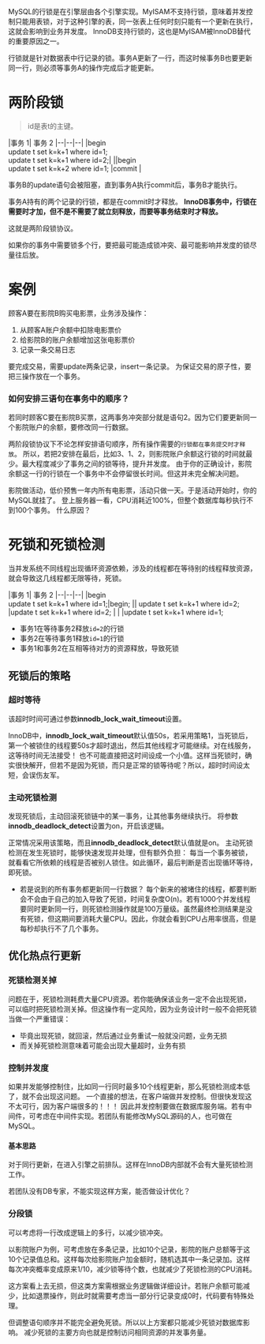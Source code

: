 MySQL的行锁是在引擎层由各个引擎实现。MyISAM不支持行锁，意味着并发控制只能用表锁，对于这种引擎的表，同一张表上任何时刻只能有一个更新在执行，这就会影响到业务并发度。
InnoDB支持行锁的，这也是MyISAM被InnoDB替代的重要原因之一。

行锁就是针对数据表中行记录的锁。事务A更新了一行，而这时候事务B也要更新同一行，则必须等事务A的操作完成后才能更新。

# 两阶段锁
> id是表t的主键。

|事务 1| 事务 2
|--|--|--|
|begin <br> update t set k=k+1 where id=1;<br>  update t set k=k+1 where id=2;|
||begin <br> update t set k=k+2 where id=1;
|commit |

事务B的update语句会被阻塞，直到事务A执行commit后，事务B才能执行。

事务A持有的两个记录的行锁，都是在commit时才释放。
**InnoDB事务中，行锁在需要时才加，但不是不需要了就立刻释放，而要等事务结束时才释放。**

这就是两阶段锁协议。

如果你的事务中需要锁多个行，要把最可能造成锁冲突、最可能影响并发度的锁尽量往后放。
# 案例
顾客A要在影院B购买电影票，业务涉及操作：
1. 从顾客A账户余额中扣除电影票价
2. 给影院B的账户余额增加这张电影票价
3. 记录一条交易日志

要完成交易，需要update两条记录，insert一条记录。
为保证交易的原子性，要把三操作放在一个事务。
### 如何安排三语句在事务中的顺序？
若同时顾客C要在影院B买票，这两事务冲突部分就是语句2。因为它们要更新同一个影院账户的余额，要修改同一行数据。

两阶段锁协议下不论怎样安排语句顺序，所有操作需要的`行锁都在事务提交时才释放`。
所以，若把2安排在最后，比如3、1、2，则影院账户余额这行锁的时间就最少。最大程度减少了事务之间的锁等待，提升并发度。
由于你的正确设计，影院余额这一行的行锁在一个事务中不会停留很长时间。但这并未完全解决问题。

影院做活动，低价预售一年内所有电影票，活动只做一天。于是活动开始时，你的MySQL就挂了。
登上服务器一看，CPU消耗近100%，但整个数据库每秒执行不到100个事务。
什么原因？

# 死锁和死锁检测
当并发系统不同线程出现循环资源依赖，涉及的线程都在等待别的线程释放资源，就会导致这几线程都无限等待，死锁。

|事务 1| 事务 2
|--|--|--|
|begin <br> update t set k=k+1 where id=1;|begin;
|| update t set k=k+1 where id=2;
|update t set k=k+1 where id=2; |
| |update t set k=k+1 where id=1;

- 事务1在等待事务2释放`id=2`的行锁
- 事务2在等待事务1释放`id=1`的行锁
- 事务1和事务2在互相等待对方的资源释放，导致死锁

## 死锁后的策略
### 超时等待
该超时时间可通过参数**innodb_lock_wait_timeout**设置。

InnoDB中，**innodb_lock_wait_timeout**默认值50s，若采用策略1，当死锁后，第一个被锁住的线程要50s才超时退出，然后其他线程才可能继续。对在线服务，这等待时间无法接受！
也不可能直接把这时间设成一个小值。这样当死锁时，确实很快解开，但若不是因为死锁，而只是正常的锁等待呢？所以，超时时间设太短，会误伤友军。
### 主动死锁检测
发现死锁后，主动回滚死锁链中的某一事务，让其他事务继续执行。
将参数**innodb_deadlock_detect**设置为on，开启该逻辑。

正常情况采用该策略，而且**innodb_deadlock_detect**默认值就是on。
主动死锁检测在发生死锁时，能够快速发现并处理，但有额外负担：
每当一个事务被锁，就看看它所依赖的线程是否被别人锁住。如此循环，最后判断是否出现循环等待，即死锁。

- 若是说到的所有事务都更新同一行数据？
每个新来的被堵住的线程，都要判断会不会由于自己的加入导致了死锁，时间复杂度O(n)。若有1000个并发线程要同时更新同一行，则死锁检测操作就是100万量级。虽然最终检测结果是没有死锁，但这期间要消耗大量CPU。因此，你就会看到CPU占用率很高，但是每秒却执行不了几个事务。

## 优化热点行更新
### 死锁检测关掉
问题在于，死锁检测耗费大量CPU资源。若你能确保该业务一定不会出现死锁，可以临时把死锁检测关掉。但这操作有一定风险，因为业务设计时一般不会把死锁当做一个严重错误：
- 毕竟出现死锁，就回滚，然后通过业务重试一般就没问题，业务无损
- 而关掉死锁检测意味着可能会出现大量超时，业务有损

### 控制并发度
如果并发能够控制住，比如同一行同时最多10个线程更新，那么死锁检测成本低了，就不会出现这问题。
一个直接的想法，在客户端做并发控制。但很快发现这不太可行，因为客户端很多的！！！
因此并发控制要做在数据库服务端。若有中间件，可考虑在中间件实现。若团队有能修改MySQL源码的人，也可做在MySQL。

####  基本思路
对于同行更新，在进入引擎之前排队。这样在InnoDB内部就不会有大量死锁检测工作。

若团队没有DB专家，不能实现这样方案，能否做设计优化？
### 分段锁
可以考虑将一行改成逻辑上的多行，以减少锁冲突。

以影院账户为例，可考虑放在多条记录，比如10个记录，影院的账户总额等于这10个记录值总和。这样每次给影院账户加金额时，随机选其中一条记录加。这样每次冲突概率变成原来1/10，减少锁等待个数，也就减少了死锁检测的CPU消耗。

这方案看上去无损，但这类方案需根据业务逻辑做详细设计。若账户余额可能减少，比如退票操作，则此时就需要考虑当一部分行记录变成0时，代码要有特殊处理。

但调整语句顺序并不能完全避免死锁。所以以上方案都只能减少死锁对数据库影响。
减少死锁的主要方向也就是控制访问相同资源的并发事务量。